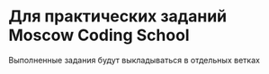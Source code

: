 # Для практических заданий Moscow Coding School
Выполненные задания будут выкладываться в отдельных ветках

